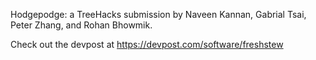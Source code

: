 Hodgepodge: a TreeHacks submission by Naveen Kannan, Gabrial Tsai, Peter Zhang, and Rohan Bhowmik. 

Check out the devpost at https://devpost.com/software/freshstew
